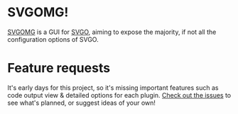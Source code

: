 # SVGOMG!

[SVGOMG](https://jakearchibald.github.io/svgomg/) is a GUI for [SVGO](https://github.com/svg/svgo), aiming to expose the majority, if not all the configuration options of SVGO.

# Feature requests

It's early days for this project, so it's missing important features such as code output view & detailed options for each plugin. [Check out the issues](https://github.com/jakearchibald/svgomg/issues) to see what's planned, or suggest ideas of your own!